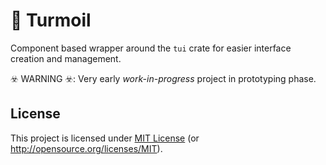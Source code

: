 # 🍃 Turmoil

Component based wrapper around the `tui` crate for easier interface creation and management.

☣️ WARNING ☣️: Very early _work-in-progress_ project in prototyping phase.

## License

This project is licensed under [MIT License](LICENSE) (or <http://opensource.org/licenses/MIT>).
